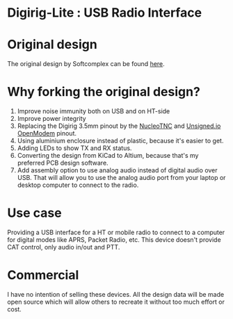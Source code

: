# Digirig-Lite : USB Radio Interface

# Original design
The original design by Softcomplex can be found [here](https://github.com/softcomplex/Digirig-Lite).

# Why forking the original design?
1. Improve noise immunity both on USB and on HT-side
2. Improve power integrity
3. Replacing the Digirig 3.5mm pinout by the [NucleoTNC](https://mobilinkd.s3.amazonaws.com/TNC4/MobilinkdTNC4.pdf) and [Unsigned.io OpenModem](https://raw.githubusercontent.com/markqvist/OpenModem/master/documentation/OpenModem_Manual.pdf) pinout.
4. Using aluminium enclosure instead of plastic, because it's easier to get.
5. Adding LEDs to show TX and RX status.
6. Converting the design from KiCad to Altium, because that's my preferred PCB design software.
7. Add assembly option to use analog audio instead of digital audio over USB.  That will allow you to use the analog audio port from your laptop or desktop computer to connect to the radio.

# Use case
Providing a USB interface for a HT or mobile radio to connect to a computer for digital modes like APRS, Packet Radio, etc.
This device doesn't provide CAT control, only audio in/out and PTT.

# Commercial
I have no intention of selling these devices.  All the design data will be made open source which will allow others to recreate it without too much effort or cost.


